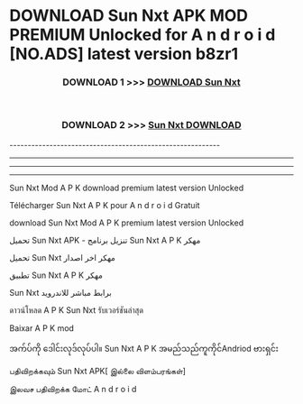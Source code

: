 # DOWNLOAD Sun Nxt  APK MOD PREMIUM Unlocked for A n d r o i d [NO.ADS] latest version b8zr1 



<div align="center">

<h3>DOWNLOAD 1 >>> <a href="https://getmod2.web.app/?judul=Sun Nxt ">DOWNLOAD Sun Nxt </a></h3><br>

<h3>DOWNLOAD 2 >>> <a href="https://getmod2.web.app/?judul=Sun Nxt ">Sun Nxt  DOWNLOAD </a></h3>

</div>
----------------------------------------------------------

----------------------------------------------------------

----------------------------------------------------------

----------------------------------------------------------

Sun Nxt  Mod A P K download premium latest version Unlocked

Télécharger Sun Nxt  A P K pour A n d r o i d Gratuit

download Sun Nxt  Mod A P K premium latest version Unlocked

تحميل Sun Nxt  APK - تنزيل برنامج Sun Nxt  A P K مهكر

تحميل Sun Nxt  مهكر اخر اصدار

تطبيق Sun Nxt  A P K مهكر

Sun Nxt  برابط مباشر للاندرويد

ดาวน์โหลด A P K Sun Nxt  รับเวอร์ชันล่าสุด

Baixar A P K mod

အက်ပ်ကို ဒေါင်းလုဒ်လုပ်ပါ။ Sun Nxt  A P K အမည်သည်ကူကိုင်Andriod ဗားရှင်း

பதிவிறக்கவும் Sun Nxt  APK[ இல்லை விளம்பரங்கள்] 
 
இலவச பதிவிறக்க மோட் A n d r o i d




